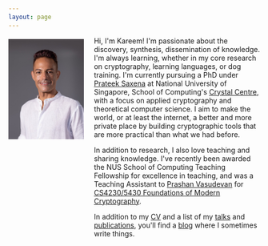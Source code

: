```yaml
---
layout: page
---
```


<img width="30%" style="float: left; margin: 5px 20px 50% 0;" src="/images/kms.jpeg" />

Hi, I'm Kareem! I'm passionate about the discovery, synthesis,
dissemination of knowledge. I'm always learning, whether in my core
research on cryptography, learning languages, or dog training. I'm
currently pursuing a PhD under [Prateek
Saxena](https://www.comp.nus.edu.sg/~prateeks/) at National
University of Singapore, School of Computing's [Crystal
Centre](https://www.crystal.comp.nus.edu.sg/), with a focus on
applied cryptography and theoretical computer science. I aim to make
the world, or at least the internet, a better and more private place
by building cryptographic tools that are more practical than what we
had before.

In addition to research, I also love teaching and sharing knowledge.
I've recently been awarded the NUS School of Computing Teaching
Fellowship for excellence in teaching, and was a Teaching Assistant
to [Prashan
Vasudevan](https://www.comp.nus.edu.sg/~prashant/research.html) for
[CS4230/5430 Foundations of Modern
Cryptography](https://www.comp.nus.edu.sg/~prashant/teaching/CS5430/).

In addition to my [CV](/cv/) and a list of my [talks](/talks/) and
[publications](/publications/), you'll find a [blog](/blog/) where I sometimes
write things.

